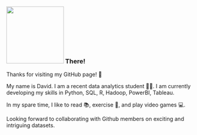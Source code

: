 ### <img src = "https://media.giphy.com/media/UqGhQEXe4J4ghTTCEi/giphy.gif" width="150x"> There! 

Thanks for visiting my GitHub page! :adult:


My name is David. I am a recent data analytics student :man_student:. I am currently developing my skills in Python, SQL, R, Hadoop, PowerBI, Tableau. 

In my spare time, I like to read :books:, exercise :running:, and play video games :computer:.

Looking forward to collaborating with Github members on exciting and intriguing datasets.
<!--


Source:
Gif from https://media.giphy.com/media/UqGhQEXe4J4ghTTCEi/giphy.gif
Emojis from https://github.com/ikatyang/emoji-cheat-sheet



<!--
**davidlamcanada/davidlamcanada** is a ✨ _special_ ✨ repository because its `README.md` (this file) appears on your GitHub profile.

Here are some ideas to get you started:

- 🔭 I’m currently working on ...
- 🌱 I’m currently learning ...
- 👯 I’m looking to collaborate on ...
- 🤔 I’m looking for help with ...
- 💬 Ask me about ...
- 📫 How to reach me: ...
- 😄 Pronouns: ...
- ⚡ Fun fact: ...
-->
